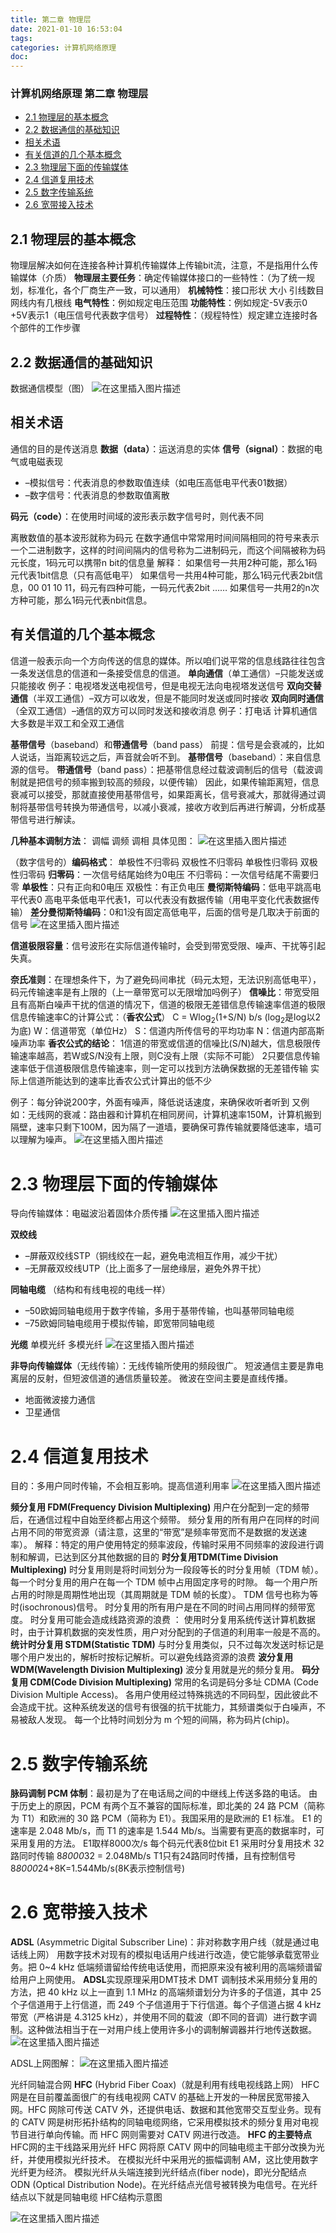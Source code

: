 ```yaml
---
title: 第二章 物理层
date: 2021-01-10 16:53:04
tags:
categories: 计算机网络原理
doc:
---
```


### 计算机网络原理 第二章 物理层

- [2.1 物理层的基本概念](#2.1物理层的基本概念)
- [2.2 数据通信的基础知识](#2.2数据通信的基础知识)
- [相关术语](#相关术语)
- [有关信道的几个基本概念](#有关信道的几个基本概念)
- [2.3 物理层下面的传输媒体](#2.3物理层下面的传输媒体)
- [2.4 信道复用技术](#2.4信道复用技术)
- [2.5 数字传输系统](#2.5数字传输系统)
- [2.6 宽带接入技术](#2.6宽带接入技术)


<span id="2.1物理层的基本概念"></span>
## 2.1 物理层的基本概念

物理层解决如何在连接各种计算机传输媒体上传输bit流，注意，不是指用什么传输媒体（介质）
 **物理层主要任务**：确定传输媒体接口的一些特性：（为了统一规划，标准化，各个厂商生产一致，可以通用）
 **机械特性**：接口形状 大小 引线数目 网线内有几根线
 **电气特性**：例如规定电压范围
 **功能特性**：例如规定-5V表示0 +5V表示1（电压信号代表数字信号）
 **过程特性**：（规程特性）规定建立连接时各个部件的工作步骤
<span id="2.2数据通信的基础知识"></span>
## 2.2 数据通信的基础知识

数据通信模型（图）
 ![在这里插入图片描述](/images/javawz/20201219080914249.png)

## 相关术语

通信的目的是传送消息
 **数据（data）**：运送消息的实体
 **信号（signal）**：数据的电气或电磁表现

- –模拟信号：代表消息的参数取值连续（如电压高低电平代表01数据）
- –数字信号：代表消息的参数取值离散

**码元（code）**：在使用时间域的波形表示数字信号时，则代表不同

离散数值的基本波形就称为码元
 在数字通信中常常用时间间隔相同的符号来表示一个二进制数字，这样的时间间隔内的信号称为二进制码元，而这个间隔被称为码元长度，1码元可以携带n bit的信息量
 解释：
 如果信号一共用2种可能，那么1码元代表1bit信息（只有高低电平）
 如果信号一共用4种可能，那么1码元代表2bit信息，00 01 10 11，码元有四种可能，一码元代表2bit
 ……
 如果信号一共用2的n次方种可能，那么1码元代表nbit信息。

## 有关信道的几个基本概念

信道一般表示向一个方向传送的信息的媒体。所以咱们说平常的信息线路往往包含一条发送信息的信道和一条接受信息的信道。
 **单向通信**（单工通信）–只能发送或只能接收
 例子：电视塔发送电视信号，但是电视无法向电视塔发送信号
 **双向交替通信**（半双工通信）–双方可以收发，但是不能同时发送或同时接收
 **双向同时通信**（全双工通信）–通信的双方可以同时发送和接收消息
 例子：打电话
 计算机通信大多数是半双工和全双工通信

**基带信号**（baseband）和**带通信号**（band pass）
 前提：信号是会衰减的，比如人说话，当距离较远之后，声音就会听不到。
 **基带信号**（baseband）：来自信息源的信号。
 **带通信号**（band pass）：把基带信息经过载波调制后的信号（载波调制就是把信号的频率搬到较高的频段，以便传输）
 因此，如果传输距离短，信息衰减可以接受，那就直接使用基带信号，如果距离长，信号衰减大，那就得通过调制将基带信号转换为带通信号，以减小衰减，接收方收到后再进行解调，分析成基带信号进行解读。

**几种基本调制方法**：
 调幅
 调频
 调相
 具体见图：
 ![在这里插入图片描述](/images/javawz/20201219080923486.png)

（数字信号的）**编码格式**：
 单极性不归零码
 双极性不归零码
 单极性归零码
 双极性归零码
 **归零码**：一次信号结尾始终为0电压 不归零码：一次信号结尾不需要归零
 **单极性**：只有正向和0电压 双极性：有正负电压
 **曼彻斯特编码**：低电平跳高电平代表0 高电平条低电平代表1，可以代表没有数据传输（用电平变化代表数据传输）
 **差分曼彻斯特编码**：0和1没有固定高低电平，后面的信号是几取决于前面的信号
 ![在这里插入图片描述](/images/javawz/20201219080946865.png)

**信道极限容量**：信号波形在实际信道传输时，会受到带宽受限、噪声、干扰等引起失真。

**奈氏准则**：在理想条件下，为了避免码间串扰（码元太短，无法识别高低电平），码元传输速率是有上限的（上一章带宽可以无限增加吗例子）
 **信噪比**：带宽受阻且有高斯白噪声干扰的信道的情况下，信道的极限无差错信息传输速率信道的极限信息传输速率C的计算公式：（**香农公式**）
 C = Wlog<sub>2</sub>(1+S/N) b/s (log<sub>2</sub>是log以2为底)
 W：信道带宽（单位Hz）
 S：信道内所传信号的平均功率
 N：信道内部高斯噪声功率
 **香农公式的结论**：
 1信道的带宽或信道的信噪比(S/N)越大，信息极限传输速率越高，若W或S/N没有上限，则C没有上限（实际不可能）
 2只要信息传输速率低于信道极限信息传输速率，则一定可以找到方法确保数据的无差错传输
 实际上信道所能达到的速率比香农公式计算出的低不少

例子：每分钟说200字，外面有噪声，降低说话速度，来确保收听者听到
 又例如：无线网的衰减：路由器和计算机在相同房间，计算机速率150M，计算机搬到隔壁，速率只剩下100M，因为隔了一道墙，要确保可靠传输就要降低速率，墙可以理解为噪声。
 ![在这里插入图片描述](/images/javawz/20201219080955663.png)
<span id="2.3物理层下面的传输媒体"></span>
# 2.3 物理层下面的传输媒体

导向传输媒体：电磁波沿着固体介质传播
 ![在这里插入图片描述](/images/javawz/202012190810070.png)

**双绞线**

- –屏蔽双绞线STP（铜线绞在一起，避免电流相互作用，减少干扰）
- –无屏蔽双绞线UTP（比上面多了一层绝缘层，避免外界干扰）

**同轴电缆** （结构和有线电视的电线一样）

- –50欧姆同轴电缆用于数字传输，多用于基带传输，也叫基带同轴电缆
- –75欧姆同轴电缆用于模拟传输，即宽带同轴电缆

**光缆**
 单模光纤
 多模光纤
 ![在这里插入图片描述](/images/javawz/20201219081015693.png)

**非导向传输媒体**（无线传输）：无线传输所使用的频段很广。
 短波通信主要是靠电离层的反射，但短波信道的通信质量较差。
 微波在空间主要是直线传播。

- 地面微波接力通信
- 卫星通信

<span id="2.4 信道复用技术"></span>
# 2.4 信道复用技术

目的：多用户同时传输，不会相互影响。提高信道利用率
 ![在这里插入图片描述](/images/javawz/20201219081023953.png)

**频分复用 FDM(Frequency Division Multiplexing)**
 用户在分配到一定的频带后，在通信过程中自始至终都占用这个频带。
 频分复用的所有用户在同样的时间占用不同的带宽资源（请注意，这里的“带宽”是频率带宽而不是数据的发送速率）。
 解释：特定的用户使用特定的频率波段，传输时采用不同频率的波段进行调制和解调，已达到区分其他数据的目的
 **时分复用TDM(Time Division Multiplexing)**
 时分复用则是将时间划分为一段段等长的时分复用帧（TDM 帧）。每一个时分复用的用户在每一个 TDM 帧中占用固定序号的时隙。
 每一个用户所占用的时隙是周期性地出现（其周期就是 TDM 帧的长度）。
 TDM 信号也称为等时(isochronous)信号。
 时分复用的所有用户是在不同的时间占用同样的频带宽度。
 时分复用可能会造成线路资源的浪费 ：
 使用时分复用系统传送计算机数据时，由于计算机数据的突发性质，用户对分配到的子信道的利用率一般是不高的。
 **统计时分复用 STDM(Statistic TDM)**
 与时分复用类似，只不过每次发送时标记是哪个用户发出的，解析时按标记解析。可以避免线路资源的浪费
 **波分复用 WDM(Wavelength Division Multiplexing)**
 波分复用就是光的频分复用。
 **码分复用 CDM(Code Division Multiplexing)**
 常用的名词是码分多址 CDMA (Code Division Multiple Access)。
 各用户使用经过特殊挑选的不同码型，因此彼此不会造成干扰。这种系统发送的信号有很强的抗干扰能力，其频谱类似于白噪声，不易被敌人发现。 每一个比特时间划分为 m 个短的间隔，称为码片(chip)。

<span id="2.5数字传输系统"></span>
# 2.5 数字传输系统

**脉码调制 PCM 体制**：最初是为了在电话局之间的中继线上传送多路的电话。
 由于历史上的原因，PCM 有两个互不兼容的国际标准，即北美的 24 路 PCM（简称为 T1）和欧洲的 30 路 PCM（简称为 E1）。我国采用的是欧洲的 E1 标准。
 E1 的速率是 2.048 Mb/s，而 T1 的速率是 1.544 Mb/s。当需要有更高的数据率时，可采用复用的方法。
 E1取样8000次/s 每个码元代表8位bit E1 采用时分复用技术 32路同时传输
 8*8000*32 = 2.048Mb/s
 T1只有24路同时传播，且有控制信号
 8*8000*24+8K=1.544Mb/s(8K表示控制信号)
<span id="2.6宽带接入技术"></span>
# 2.6 宽带接入技术

**ADSL** (Asymmetric Digital Subscriber Line)：非对称数字用户线（就是通过电话线上网）
 用数字技术对现有的模拟电话用户线进行改造，使它能够承载宽带业务。把 0~4 kHz 低端频谱留给传统电话使用，而把原来没有被利用的高端频谱留给用户上网使用。
 **ADSL**实现原理采用DMT技术
 DMT 调制技术采用频分复用的方法，把 40 kHz 以上一直到 1.1 MHz 的高端频谱划分为许多的子信道，其中 25  个子信道用于上行信道，而 249 个子信道用于下行信道。每个子信道占据 4 kHz 带宽（严格讲是 4.3125  kHz），并使用不同的载波（即不同的音调）进行数字调制。这种做法相当于在一对用户线上使用许多小的调制解调器并行地传送数据。
 ![在这里插入图片描述](/images/javawz/2020121908103317.png)

ADSL上网图解：
 ![在这里插入图片描述](/images/javawz/20201219081052766.png)

光纤同轴混合网 **HFC** (Hybrid Fiber Coax)（就是利用有线电视线路上网）
  HFC 网是在目前覆盖面很广的有线电视网 CATV 的基础上开发的一种居民宽带接入网。HFC 网除可传送 CATV  外，还提供电话、数据和其他宽带交互型业务。现有的 CATV 网是树形拓扑结构的同轴电缆网络，它采用模拟技术的频分复用对电视节目进行单向传输。而  HFC 网则需要对 CATV 网进行改造。
 **HFC 的主要特点**
 HFC网的主干线路采用光纤
 HFC 网将原 CATV 网中的同轴电缆主干部分改换为光纤，并使用模拟光纤技术。
 在模拟光纤中采用光的振幅调制 AM，这比使用数字光纤更为经济。
 模拟光纤从头端连接到光纤结点(fiber node)，即光分配结点 ODN (Optical Distribution Node)。在光纤结点光信号被转换为电信号。在光纤结点以下就是同轴电缆
 HFC结构示意图

 ![在这里插入图片描述](/images/javawz/2020121908105979.png) 